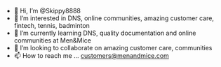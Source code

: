 - 👋 Hi, I’m @Skippy8888
- 👀 I’m interested in DNS, online communities, amazing customer care, fintech, tennis, badminton
- 🌱 I’m currently learning DNS, quality documentation and online communities at Men&Mice
- 💞️ I’m looking to collaborate on amazing customer care, communities
- 📫 How to reach me ... customers@menandmice.com

<!---
Skippy8888/Skippy8888 is a ✨ special ✨ repository because its `README.md` (this file) appears on your GitHub profile.
You can click the Preview link to take a look at your changes.
--->
